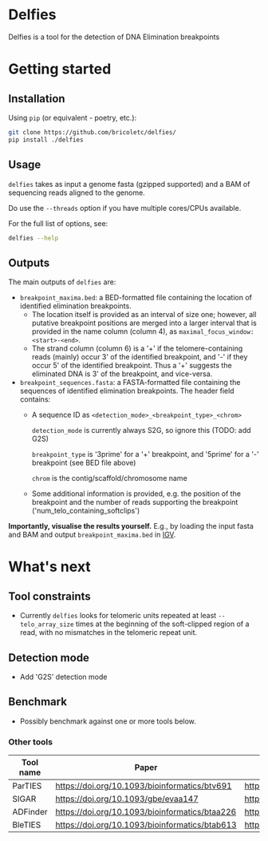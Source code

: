 # Delfies

Delfies is a tool for the detection of DNA Elimination breakpoints 

# Getting started

## Installation
Using `pip` (or equivalent - poetry, etc.): 
```sh
git clone https://github.com/bricoletc/delfies/
pip install ./delfies
```

## Usage

`delfies` takes as input a genome fasta (gzipped supported) and a BAM of sequencing reads 
aligned to the genome. 

Do use the `--threads` option if you have multiple cores/CPUs available.

For the full list of options, see:

```sh
delfies --help
```

## Outputs

The main outputs of `delfies` are:

- `breakpoint_maxima.bed`: a BED-formatted file containing the location of identified 
   elimination breakpoints. 
   - The location itself is provided as an interval of size one; however, 
     all putative breakpoint positions are merged into a larger interval 
     that is provided in the name column (column 4), as `maximal_focus_window: <start>-<end>`.
    - The strand column (column 6) is a '+' if the telomere-containing reads (mainly) occur 
      3' of the identified breakpoint, and '-' if they occur 5' of the identified breakpoint. 
      Thus a '+' suggests the eliminated DNA is 3' of the breakpoint, and vice-versa.
- `breakpoint_sequences.fasta`: a FASTA-formatted file containing the sequences 
   of identified elimination breakpoints. The header field contains:
   - A sequence ID as `<detection_mode>_<breakpoint_type>_<chrom>`

     `detection_mode` is currently always S2G, so ignore this (TODO: add G2S)

     `breakpoint_type` is '3prime' for a '+' breakpoint, and '5prime' for a '-' breakpoint (see BED file above)

     `chrom` is the contig/scaffold/chromosome name
    - Some additional information is provided, e.g. the position of the breakpoint 
      and the number of reads supporting the breakpoint ('num_telo_containing_softclips')

**Importantly, visualise the results yourself.** 
E.g., by loading the input fasta and BAM and output `breakpoint_maxima.bed` in [IGV](https://github.com/igvteam/igv).

# What's next

## Tool constraints

* Currently `delfies` looks for telomeric units repeated at least `--telo_array_size` times 
  at the beginning of the soft-clipped region of a read, with no mismatches in the telomeric 
  repeat unit.

## Detection mode 
* Add 'G2S' detection mode

## Benchmark

* Possibly benchmark against one or more tools below.

### Other tools

| Tool name   | Paper | Code |
| ----------- | ----- | ---- |
| ParTIES     | https://doi.org/10.1093/bioinformatics/btv691  | https://github.com/oarnaiz/ParTIES |
| SIGAR       | https://doi.org/10.1093/gbe/evaa147 | https://github.com/yifeng-evo/SIGAR |
| ADFinder    | https://doi.org/10.1093/bioinformatics/btaa226 | https://github.com/weibozheng/ADFinder |
| BleTIES     | https://doi.org/10.1093/bioinformatics/btab613 | https://github.com/Swart-lab/bleties |
